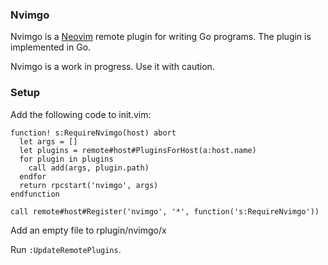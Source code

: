 ### Nvimgo

Nvimgo is a [Neovim](https://neovim.io/) remote plugin for writing Go programs.
The plugin is implemented in Go.

Nvimgo is a work in progress. Use it with caution.

### Setup

Add the following code to init.vim:

    function! s:RequireNvimgo(host) abort
      let args = []
      let plugins = remote#host#PluginsForHost(a:host.name)
      for plugin in plugins
        call add(args, plugin.path)
      endfor
      return rpcstart('nvimgo', args)
    endfunction

    call remote#host#Register('nvimgo', '*', function('s:RequireNvimgo'))

Add an empty file to rplugin/nvimgo/x

Run `:UpdateRemotePlugins`.

